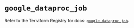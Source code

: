 # `google_dataproc_job`

Refer to the Terraform Registry for docs: [`google_dataproc_job`](https://registry.terraform.io/providers/hashicorp/google/5.43.1/docs/resources/dataproc_job).
